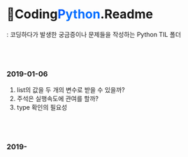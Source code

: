 # :orange_book:Coding<span style="color :#005FFF">P</span><span style="color :#006FFF">ython</span>.Readme

 : 코딩하다가 발생한 궁금증이나 문제들을 작성하는 Python TIL 폴더

<br><br>

### 2019-01-06

1. list의 값을 두 개의 변수로 받을 수 있을까?
2. 주석은 실행속도에 관여를 할까?
3. type 확인의 필요성

<br><br>

### 2019-